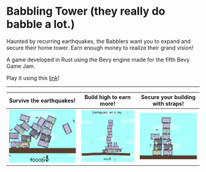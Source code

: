 # Babbling Tower (they really do babble a lot.)

Haunted by recurring earthquakes, the Babblers want you to expand and secure their home tower. Earn enough money to realize their grand vision!

A game developed in Rust using the Bevy engine made for the fifth Bevy Game Jam.

Play it using this [link](https://soloantares.itch.io/babbling-towers)!

---
Survive the earthquakes!            |  Build high to earn more!        |  Secure your building with straps!
:-------------------------:|:-------------------------:| :-------------------------:
![Preview 1](9AYbQk.png)  |  ![Preview 2](fIbJO1.png)  | ![Preview 3](fShshW.png)



